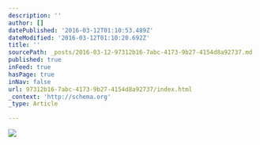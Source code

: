 ```yaml
---
description: ''
author: []
datePublished: '2016-03-12T01:10:53.489Z'
dateModified: '2016-03-12T01:10:20.692Z'
title: ''
sourcePath: _posts/2016-03-12-97312b16-7abc-4173-9b27-4154d8a92737.md
published: true
inFeed: true
hasPage: true
inNav: false
url: 97312b16-7abc-4173-9b27-4154d8a92737/index.html
_context: 'http://schema.org'
_type: Article

---
```

![](https://the-grid-user-content.s3-us-west-2.amazonaws.com/1ca0bc38-af23-4bed-a5e9-6968ef9b937b.png)